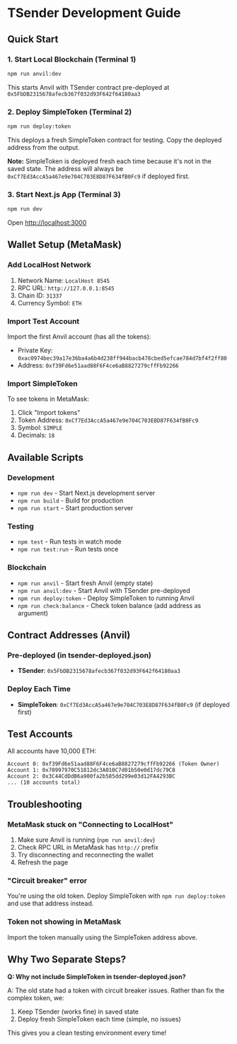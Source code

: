 # TSender Development Guide

## Quick Start

### 1. Start Local Blockchain (Terminal 1)

```bash
npm run anvil:dev
```

This starts Anvil with TSender contract pre-deployed at `0x5FbDB2315678afecb367f032d93F642f64180aa3`

### 2. Deploy SimpleToken (Terminal 2)

```bash
npm run deploy:token
```

This deploys a fresh SimpleToken contract for testing. Copy the deployed address from the output.

**Note:** SimpleToken is deployed fresh each time because it's not in the saved state. The address will always be `0xCf7Ed3AccA5a467e9e704C703E8D87F634fB0Fc9` if deployed first.

### 3. Start Next.js App (Terminal 3)

```bash
npm run dev
```

Open [http://localhost:3000](http://localhost:3000)

## Wallet Setup (MetaMask)

### Add LocalHost Network

1. Network Name: `LocalHost 8545`
2. RPC URL: `http://127.0.0.1:8545`
3. Chain ID: `31337`
4. Currency Symbol: `ETH`

### Import Test Account

Import the first Anvil account (has all the tokens):

- Private Key: `0xac0974bec39a17e36ba4a6b4d238ff944bacb478cbed5efcae784d7bf4f2ff80`
- Address: `0xf39Fd6e51aad88F6F4ce6aB8827279cffFb92266`

### Import SimpleToken

To see tokens in MetaMask:

1. Click "Import tokens"
2. Token Address: `0xCf7Ed3AccA5a467e9e704C703E8D87F634fB0Fc9`
3. Symbol: `SIMPLE`
4. Decimals: `18`

## Available Scripts

### Development

- `npm run dev` - Start Next.js development server
- `npm run build` - Build for production
- `npm run start` - Start production server

### Testing

- `npm test` - Run tests in watch mode
- `npm run test:run` - Run tests once

### Blockchain

- `npm run anvil` - Start fresh Anvil (empty state)
- `npm run anvil:dev` - Start Anvil with TSender pre-deployed
- `npm run deploy:token` - Deploy SimpleToken to running Anvil
- `npm run check:balance` - Check token balance (add address as argument)

## Contract Addresses (Anvil)

### Pre-deployed (in tsender-deployed.json)

- **TSender**: `0x5FbDB2315678afecb367f032d93F642f64180aa3`

### Deploy Each Time

- **SimpleToken**: `0xCf7Ed3AccA5a467e9e704C703E8D87F634fB0Fc9` (if deployed first)

## Test Accounts

All accounts have 10,000 ETH:

```
Account 0: 0xf39Fd6e51aad88F6F4ce6aB8827279cffFb92266 (Token Owner)
Account 1: 0x70997970C51812dc3A010C7d01b50e0d17dc79C8
Account 2: 0x3C44CdDdB6a900fa2b585dd299e03d12FA4293BC
... (10 accounts total)
```

## Troubleshooting

### MetaMask stuck on "Connecting to LocalHost"

1. Make sure Anvil is running (`npm run anvil:dev`)
2. Check RPC URL in MetaMask has `http://` prefix
3. Try disconnecting and reconnecting the wallet
4. Refresh the page

### "Circuit breaker" error

You're using the old token. Deploy SimpleToken with `npm run deploy:token` and use that address instead.

### Token not showing in MetaMask

Import the token manually using the SimpleToken address above.

## Why Two Separate Steps?

**Q: Why not include SimpleToken in tsender-deployed.json?**

A: The old state had a token with circuit breaker issues. Rather than fix the complex token, we:

1. Keep TSender (works fine) in saved state
2. Deploy fresh SimpleToken each time (simple, no issues)

This gives you a clean testing environment every time!
